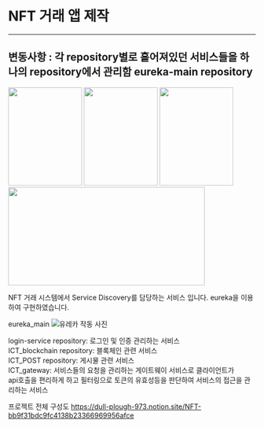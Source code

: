 # NFT 거래 앱 제작
-----------------------
변동사항 : 각 repository별로 흩어져있던 서비스들을 하나의 repository에서 관리함
eureka-main repository
-------------------------
<img src=https://user-images.githubusercontent.com/30370933/187868417-36f51656-a1a4-4d3e-9064-77a9dc35713a.gif width="150" height="200">
<img src=https://user-images.githubusercontent.com/30370933/187868442-925b23e4-e509-4e73-bb2b-1689542e0265.gif width="150" height="200">
<img src=https://user-images.githubusercontent.com/30370933/187868449-1ab800cd-c42b-4266-8d05-aa0a92b4df8d.gif width="150" height="200">


<img src=https://user-images.githubusercontent.com/30370933/187867659-c17497c9-b90a-4c57-9d34-44dd39dc5787.png width="400" height="200">


NFT 거래 시스템에서 Service Discovery를 담당하는 서비스 입니다.
eureka을 이용하여 구현하였습니다.


eureka_main
![유레카 작동 사진](https://user-images.githubusercontent.com/30370933/159384551-7a7524df-87d8-40cb-a790-d66cdad78b7e.png)



login-service repository: 로그인 및 인증 관리하는 서비스   
ICT_blockchain repository: 블록체인 관련 서비스    
ICT_POST repository: 게시물 관련 서비스   
ICT_gateway: 서비스들의 요청을 관리하는 게이트웨이 서비스로 클라이언트가   
  api호출을 편리하게 하고 필터링으로 토큰의 유효성등을 판단하여 서비스의 접근을 관리하는 서비스    


프로젝트 전체 구성도 
https://dull-plough-973.notion.site/NFT-bb9f31bdc9fc4138b23366969956afce
